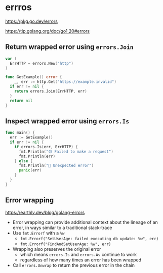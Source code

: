 # errros

https://pkg.go.dev/errors

https://tip.golang.org/doc/go1.20#errors

## Return wrapped error using `errors.Join`

```go
var (
  ErrHTTP = errors.New("http")
)

func GetExample() error {
    _, err := http.Get("https://example.invalid")
  if err != nil {
    return errors.Join(ErrHTTP, err)
  }
  return nil
}
```

## Inspect wrapped error using `errors.Is`

```go
func main() {
  err := GetExample()
  if err != nil {
    if errors.Is(err, ErrHTTP) {
      fmt.Println("🟡 Failed to make a request")
      fmt.Println(err)
    } else {
      fmt.Println("🔴 Unexpected error")
      panic(err)
    }
  }
}
```

## Error wrapping

https://earthly.dev/blog/golang-errors

* Error wrapping can provide additional context about the lineage of an error, in ways similar to a traditional stack-trace
* Use `fmt.Errorf` with a `%w`
  * `fmt.Errorf("SetUserAge: failed executing db update: %w", err)`
  * `fmt.Errorf("FindAndSetUserAge: %w", err)`
* Wrapping also preserves the original error
  * which means `errors.Is` and `errors.As` continue to work
  * regardless of how many times an error has been wrapped
* Call `errors.Unwrap` to return the previous error in the chain
